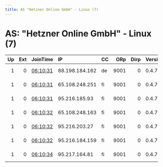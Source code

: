 ```yaml
---
title: AS "Hetzner Online GmbH" - Linux (7)
---
```


# AS: "Hetzner Online GmbH" - Linux (7)

|   Up |   Ext | JoinTime                                                                                              | IP             | CC   |   ORp |   Dirp | Version   | Contact                  | Nickname       |   eFamMembers |
|-----:|------:|:------------------------------------------------------------------------------------------------------|:---------------|:-----|------:|-------:|:----------|:-------------------------|:---------------|--------------:|
|    1 |     0 | [06:10:31](https://nusenu.github.io/OrNetStats/w/relay/18446D307361790D5AEF36A42F0CF9E17098F772.html) | 88.198.184.162 | de   |  9001 |      0 | 0.4.7.7   | enoa.ballade at gee mail | 32a3c0b02b181e |             7 |
|    1 |     0 | [06:10:31](https://nusenu.github.io/OrNetStats/w/relay/2B8E7014C4F4DCCE00C73E8527875BC14E3A9E85.html) | 65.108.248.251 | fi   |  9001 |      0 | 0.4.7.7   | enoa.ballade at gee mail | 81e5b3091a636b |             7 |
|    1 |     0 | [06:10:31](https://nusenu.github.io/OrNetStats/w/relay/EBE0BEC5CB34E37BF1164BFC72064FF2BA3DEC61.html) | 95.216.185.93  | fi   |  9001 |      0 | 0.4.7.7   | enoa.ballade at gee mail | 5d82520d2de79c |             7 |
|    1 |     0 | [06:10:32](https://nusenu.github.io/OrNetStats/w/relay/910734C307E1BD040F3828514BE57346247A7583.html) | 65.108.248.163 | fi   |  9001 |      0 | 0.4.7.7   | enoa.ballade at gee mail | 1fdaf44b188706 |             7 |
|    1 |     0 | [06:10:32](https://nusenu.github.io/OrNetStats/w/relay/9636BD4F82C11C2B0685A0215F14099C6E1EE3EF.html) | 95.216.203.27  | fi   |  9001 |      0 | 0.4.7.7   | enoa.ballade at gee mail | 93227a015ed992 |             7 |
|    1 |     0 | [06:10:32](https://nusenu.github.io/OrNetStats/w/relay/A72C113A646C326A9B06EC06175105623A4E47A0.html) | 95.216.184.159 | fi   |  9001 |      0 | 0.4.7.7   | enoa.ballade at gee mail | c0d9d82df278e4 |             7 |
|    1 |     0 | [06:10:34](https://nusenu.github.io/OrNetStats/w/relay/D0341B496897F96084570B4933D519CB25B35C7C.html) | 95.217.164.81  | fi   |  9001 |      0 | 0.4.7.7   | enoa.ballade at gee mail | c18aa1b60d3c06 |             7 |
